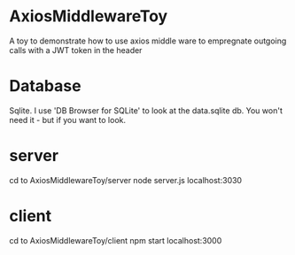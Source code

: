 # AxiosMiddlewareToy

A toy to demonstrate how to use axios middle ware to empregnate outgoing calls with a JWT token in the header

# Database

Sqlite.
I use 'DB Browser for SQLite' to look at the data.sqlite db. You won't need it - but if you want to look.

# server

cd to AxiosMiddlewareToy/server
node server.js
localhost:3030

# client

cd to AxiosMiddlewareToy/client
npm start
localhost:3000
